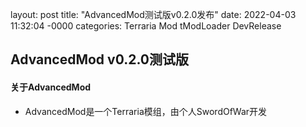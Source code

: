 layout: post
title: "AdvancedMod测试版v0.2.0发布"
date: 2022-04-03 11:32:04 -0000
categories: Terraria Mod tModLoader DevRelease

## AdvancedMod v0.2.0测试版
#### 关于AdvancedMod
 + AdvancedMod是一个Terraria模组，由个人SwordOfWar开发